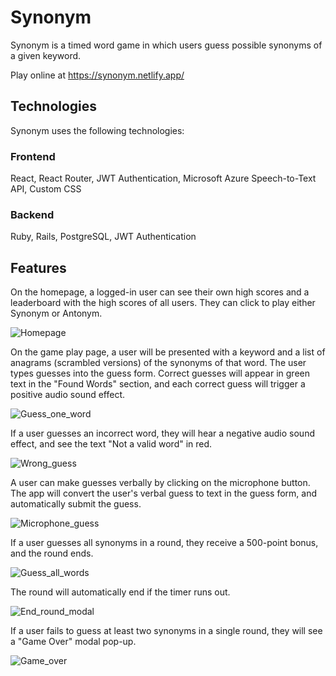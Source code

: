 # Synonym

Synonym is a timed word game in which users guess possible synonyms of a given keyword. 

Play online at https://synonym.netlify.app/

## Technologies

Synonym uses the following technologies:

### Frontend

React, React Router, JWT Authentication, Microsoft Azure Speech-to-Text API, Custom CSS

### Backend

Ruby, Rails, PostgreSQL, JWT Authentication

## Features

On the homepage, a logged-in user can see their own high scores and a leaderboard with the high scores of all users. They can click to play either Synonym or Antonym.

![Homepage](https://user-images.githubusercontent.com/70274658/111839957-0565cf00-88d2-11eb-9ef3-80e0bddb828c.gif)

On the game play page, a user will be presented with a keyword and a list of anagrams (scrambled versions) of the synonyms of that word. The user types guesses into the guess form. Correct guesses will appear in green text in the "Found Words" section, and each correct guess will trigger a positive audio sound effect.

![Guess_one_word](https://user-images.githubusercontent.com/70274658/111840232-74dbbe80-88d2-11eb-9aad-8af633888a64.gif)

If a user guesses an incorrect word, they will hear a negative audio sound effect, and see the text "Not a valid word" in red.

![Wrong_guess](https://user-images.githubusercontent.com/70274658/111840312-9472e700-88d2-11eb-8306-650dc0601edf.gif)

A user can make guesses verbally by clicking on the microphone button. The app will convert the user's verbal guess to text in the guess form, and automatically submit the guess.

![Microphone_guess](https://user-images.githubusercontent.com/70274658/111840414-bf5d3b00-88d2-11eb-835e-8849caf4002b.gif)

If a user guesses all synonyms in a round, they receive a 500-point bonus, and the round ends.

![Guess_all_words](https://user-images.githubusercontent.com/70274658/111840479-d308a180-88d2-11eb-9a28-db20f3da8758.gif)

The round will automatically end if the timer runs out.

![End_round_modal](https://user-images.githubusercontent.com/70274658/111840510-e287ea80-88d2-11eb-82ef-a04b0abe2f16.gif)

If a user fails to guess at least two synonyms in a single round, they will see a "Game Over" modal pop-up.

![Game_over](https://user-images.githubusercontent.com/70274658/111840569-fe8b8c00-88d2-11eb-82a7-58d4319419f1.gif)
